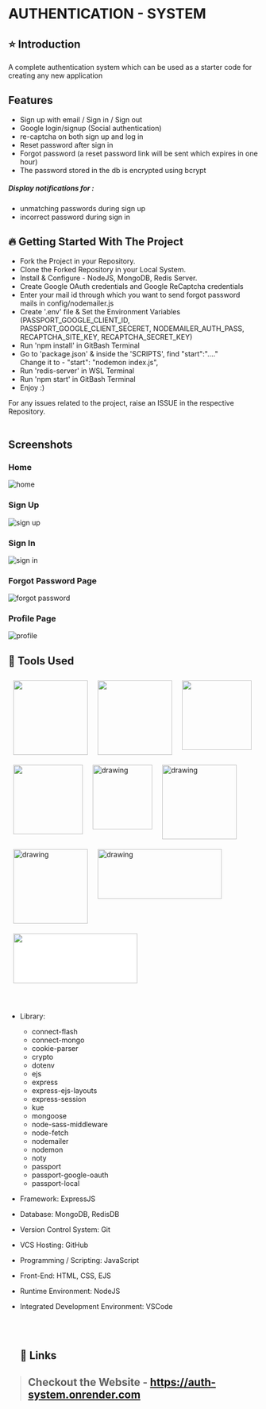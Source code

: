 # AUTHENTICATION - SYSTEM

## ⭐ Introduction

A complete authentication system which can be used as a starter code for creating any new application
<br/>

## Features

- Sign up with email / Sign in / Sign out
- Google login/signup (Social authentication)
- re-captcha on both sign up and log in
- Reset password after sign in
- Forgot password (a reset password link will be sent which expires in one hour)
- The password stored in the db is encrypted using bcrypt

##### Display notifications for :

- unmatching passwords during sign up
- incorrect password during sign in

## 🔥 Getting Started With The Project

- Fork the Project in your Repository.
- Clone the Forked Repository in your Local System.
- Install & Configure - NodeJS, MongoDB, Redis Server.
- Create Google OAuth credentials and Google ReCaptcha credentials
- Enter your mail id through which you want to send forgot password mails in config/nodemailer.js
- Create '.env' file & Set the Environment Variables (PASSPORT_GOOGLE_CLIENT_ID, PASSPORT_GOOGLE_CLIENT_SECERET, NODEMAILER_AUTH_PASS, RECAPTCHA_SITE_KEY, RECAPTCHA_SECRET_KEY)
- Run 'npm install' in GitBash Terminal
- Go to 'package.json' & inside the 'SCRIPTS', find "start":"...." <br/>
  Change it to - "start": "nodemon index.js",
- Run 'redis-server' in WSL Terminal
- Run 'npm start' in GitBash Terminal
- Enjoy :)

For any issues related to the project, raise an ISSUE in the respective Repository.
<br/>
<br/>

## Screenshots

### Home

![home](https://user-images.githubusercontent.com/84366054/206765609-062e02c6-eabb-4a34-834f-568126e40cc4.PNG)

### Sign Up

![sign up](https://user-images.githubusercontent.com/84366054/206765688-4e161fb6-5542-494a-ab96-600dcd16cc02.PNG)

### Sign In

![sign in](https://user-images.githubusercontent.com/84366054/206765745-94daf0cf-77c3-43a8-90c1-cbc69e06d786.PNG)

### Forgot Password Page

![forgot password](https://user-images.githubusercontent.com/84366054/206765839-03a67db6-6ced-4bc2-811c-edb805a4ede8.PNG)

### Profile Page

![profile](https://user-images.githubusercontent.com/84366054/206765954-1b9a2be8-e8d0-4293-b696-514f5fea3853.PNG)

## 🔨 Tools Used

<div style ="display:flex; flex-wrap:wrap; flex-grow:1">

<img width="150" src="https://www.brainfuel.io/images/node-js-new.png" style="margin: 10px">
<img height="150" width="150" src="https://icon-library.com/images/d234566f9d.png" style="margin: 10px">
<img height="140" width="140" src="https://code.visualstudio.com/assets/apple-touch-icon.png" style="margin: 10px">
<img height="140" width="140" src="https://cdn.icon-icons.com/icons2/2415/PNG/512/redis_original_wordmark_logo_icon_146369.png" style="margin: 10px">
<img src="https://cdn-icons-png.flaticon.com/512/1051/1051277.png" alt="drawing" height="130" width="120" style="margin: 10px" />
<img src="https://icon-library.com/images/css3-icon/css3-icon-28.jpg" alt="drawing" height="150" width="150" style="margin: 10px"/>
<img src="https://upload.wikimedia.org/wikipedia/commons/thumb/9/96/Sass_Logo_Color.svg/1280px-Sass_Logo_Color.svg.png" alt="drawing" height="150" width="150" style="margin: 10px"/>
<img src="https://assets-global.website-files.com/61c02e339c11997e6926e3d9/61c2e4a03dbcc261c9c3d01b_618257a89b741e1561c1a370_download.png" alt="drawing" height="100" width="250" style="margin: 10px"/>
<img height="100" width="250" src="https://cdn.buttercms.com/2q5r816LTo2uE9j7Ntic"
style="margin: 10px; background: white">

</div>

   <br/>
   <br/>

- Library:

  - connect-flash
  - connect-mongo
  - cookie-parser
  - crypto
  - dotenv
  - ejs
  - express
  - express-ejs-layouts
  - express-session
  - kue
  - mongoose
  - node-sass-middleware
  - node-fetch
  - nodemailer
  - nodemon
  - noty
  - passport
  - passport-google-oauth
  - passport-local

- Framework: ExpressJS
- Database: MongoDB, RedisDB
- Version Control System: Git
- VCS Hosting: GitHub
- Programming / Scripting: JavaScript
- Front-End: HTML, CSS, EJS
- Runtime Environment: NodeJS
- Integrated Development Environment: VSCode

  <br/>
  <br/>

  ## 🔗 Links

> ## Checkout the Website - https://auth-system.onrender.com
